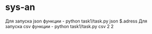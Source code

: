 # sys-an
Для запуска json функции - python task1/task.py json $.adress
Для запуска csv функции - python task1/task.py csv 2 2
